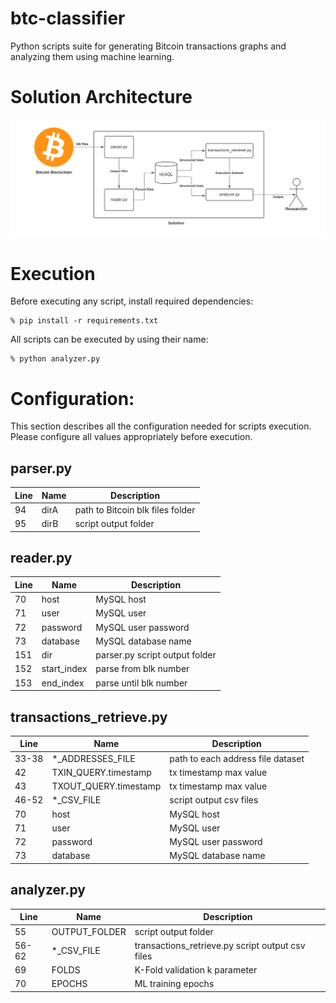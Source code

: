 # btc-classifier
Python scripts suite for generating Bitcoin transactions graphs and analyzing them using machine learning.

# Solution Architecture

![Solution architecture](https://github.com/aggstam/btc-classifier/blob/main/images/Solution%20Architecture.png)

# Execution
Before executing any script, install required dependencies:
```
% pip install -r requirements.txt
```

All scripts can be executed by using their name:
```
% python analyzer.py
```

# Configuration:
This section describes all the configuration needed for scripts execution.
Please configure all values appropriately before execution.

## parser.py
| Line | Name | Description                      |
|------|------|----------------------------------|
|  94  | dirA | path to Bitcoin blk files folder |
|  95  | dirB | script output folder             |

## reader.py
| Line | Name        | Description                    |
|------|-------------|--------------------------------|
|  70  | host        | MySQL host                     |
|  71  | user        | MySQL user                     |
|  72  | password    | MySQL user password            |
|  73  | database    | MySQL database name            |
| 151  | dir         | parser.py script output folder |
| 152  | start_index | parse from blk number          |
| 153  | end_index   | parse until blk number         |

## transactions_retrieve.py
| Line  | Name                  | Description                       |
|-------|-----------------------|-----------------------------------|
| 33-38 | *_ADDRESSES_FILE      | path to each address file dataset |
|  42   | TXIN_QUERY.timestamp  | tx timestamp max value            |
|  43   | TXOUT_QUERY.timestamp | tx timestamp max value            |
| 46-52 | *_CSV_FILE            | script output csv files           |
|  70   | host                  | MySQL host                        |
|  71   | user                  | MySQL user                        |
|  72   | password              | MySQL user password               |
|  73   | database              | MySQL database name               |

## analyzer.py
| Line  | Name          | Description                                      |
|-------|---------------|--------------------------------------------------|
|  55   | OUTPUT_FOLDER | script output folder                             |
| 56-62 | *_CSV_FILE    | transactions_retrieve.py script output csv files |
|  69   | FOLDS         | K-Fold validation k parameter                    |
|  70   | EPOCHS        | ML training epochs                               |
